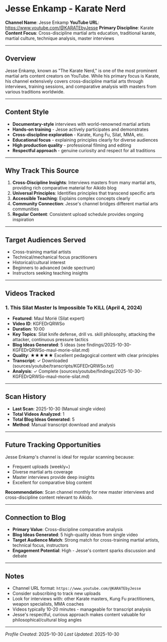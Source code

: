 # Jesse Enkamp - Karate Nerd

**Channel Name**: Jesse Enkamp
**YouTube URL**: https://www.youtube.com/@KARATEbyJesse
**Primary Discipline**: Karate
**Content Focus**: Cross-discipline martial arts education, traditional karate, martial culture, technique analysis, master interviews

---

## Overview

Jesse Enkamp, known as "The Karate Nerd," is one of the most prominent martial arts content creators on YouTube. While his primary focus is Karate, his channel extensively covers cross-discipline martial arts through interviews, training sessions, and comparative analysis with masters from various traditions worldwide.

---

## Content Style

- **Documentary-style** interviews with world-renowned martial artists
- **Hands-on training** - Jesse actively participates and demonstrates
- **Cross-discipline exploration** - Karate, Kung Fu, Silat, MMA, etc.
- **Educational focus** - explaining principles clearly for diverse audiences
- **High production quality** - professional filming and editing
- **Respectful approach** - genuine curiosity and respect for all traditions

---

## Why Track This Source

1. **Cross-Discipline Insights**: Interviews masters from many martial arts, providing rich comparative material for Aikido blog
2. **Universal Principles**: Identifies principles that transcend specific arts
3. **Accessible Teaching**: Explains complex concepts clearly
4. **Community Connection**: Jesse's channel bridges different martial arts communities
5. **Regular Content**: Consistent upload schedule provides ongoing inspiration

---

## Target Audiences Served

- Cross-training martial artists
- Technical/mechanical focus practitioners
- Historical/cultural interest
- Beginners to advanced (wide spectrum)
- Instructors seeking teaching insights

---

## Videos Tracked

### 1. This Silat Master Is Impossible To KILL (April 4, 2024)
- **Featured**: Maul Morié (Silat expert)
- **Video ID**: KGFEDrQRWSo
- **Duration**: 10:00
- **Key Topics**: Silat knife defense, drill vs. skill philosophy, attacking the attacker, continuous pressure tactics
- **Blog Ideas Generated**: 5 ideas (see findings/2025-10-30-KGFEDrQRWSo-maul-morie-silat.md)
- **Quality**: ★★★★★ Excellent pedagogical content with clear principles
- **Transcript**: ✓ Downloaded (sources/youtube/transcripts/KGFEDrQRWSo.txt)
- **Analysis**: ✓ Complete (sources/youtube/findings/2025-10-30-KGFEDrQRWSo-maul-morie-silat.md)

---

## Scan History

- **Last Scan**: 2025-10-30 (Manual single video)
- **Total Videos Analyzed**: 1
- **Total Blog Ideas Generated**: 5
- **Method**: Manual transcript download and analysis

---

## Future Tracking Opportunities

Jesse Enkamp's channel is ideal for regular scanning because:
- Frequent uploads (weekly+)
- Diverse martial arts coverage
- Master interviews provide deep insights
- Excellent for comparative blog content

**Recommendation**: Scan channel monthly for new master interviews and cross-discipline content relevant to Aikido.

---

## Connection to Blog

- **Primary Value**: Cross-discipline comparative analysis
- **Blog Ideas Generated**: 5 high-quality ideas from single video
- **Target Audience Match**: Strong match for cross-training martial artists, technical focus, instructors
- **Engagement Potential**: High - Jesse's content sparks discussion and debate

---

## Notes

- Channel URL format: `https://www.youtube.com/@KARATEbyJesse`
- Consider subscribing to track new uploads
- Look for interviews with: other Karate masters, Kung Fu practitioners, weapon specialists, MMA coaches
- Videos typically 10-20 minutes - manageable for transcript analysis
- Jesse's respectful, curious approach makes content valuable for philosophical/cultural blog angles

---

*Profile Created*: 2025-10-30
*Last Updated*: 2025-10-30
